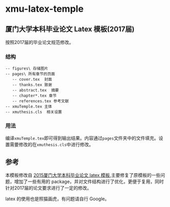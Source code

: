 # xmu-latex-temple
## 厦门大学本科毕业论文 Latex 模板(2017届)
按照2017届的毕业论文规范修改。
### 结构

```
-- figures\ 存储图片
-- pages\ 所有章节的页面
   -- cover.tex  封面
   -- thanks.tex 致谢
   -- abstract.tex  摘要
   -- chapter*.tex 章节
   -- references.tex 参考文献
-- xmuTemple.tex 主体
-- xmuthesis.cls  相关设置
```

### 用法
编译`xmuTemple.tex`即可得到输出结果。内容通过`pages`文件夹中的文件填充。设置需要修改的在`xmuthesis.cls`中进行修改。

## 参考
本模板修改自 [2015厦门大学本科毕业论文 latex 模板](https://github.com/wwwxmu/-Latex-),主要修复了原模板的一些问题，增加了一些有用的 package，并对文件结构进行了优化，更便于复用，同时针对2017届的论文要求进行了一定的修改。

latex 的使用也是照猫画虎，有问题请自行 Google。